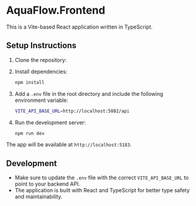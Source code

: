 # AquaFlow.Frontend
 This is a Vite-based React application written in TypeScript. 

## Setup Instructions

1. Clone the repository:

2. Install dependencies:
   ```bash
   npm install
   ```

3. Add a `.env` file in the root directory and include the following environment variable:
   ```bash
   VITE_API_BASE_URL=http://localhost:5082/api
   ```

4. Run the development server:
   ```bash
   npm run dev
   ```

The app will be available at `http://localhost:5183`.

## Development

- Make sure to update the `.env` file with the correct `VITE_API_BASE_URL` to point to your backend API.
- The application is built with React and TypeScript for better type safety and maintainability.
